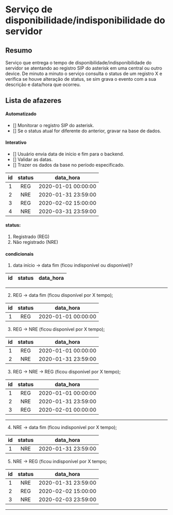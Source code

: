 # Serviço de disponibilidade/indisponibilidade do servidor

## Resumo
Serviço que entrega o tempo de disponibilidade/indisponibilidade do servidor se atentando ao registro SIP do asterisk em uma central ou outro device.
De minuto a minuto o serviço consulta o status de um registro X e verifica se houve alteração de status, se sim grava o evento com a sua descrição e data/hora que ocorreu.

## Lista de afazeres
#### Automatizado
- [] Monitorar o registro SIP do asterisk.
- [] Se o status atual for diferente do anterior, gravar na base de dados.

#### Interativo
- [] Usuário envia data de início e fim para o backend.
- [] Validar as datas.
- [] Trazer os dados da base no período especificado.

|  id |  status   | data_hora             |
| :-: | :-------: | :-------------------: |
|  1  |    REG    | 2020-01-01 00:00:00   |
|  2  |    NRE    | 2020-01-31 23:59:00   |
|  3  |    REG    | 2020-02-02 15:00:00   |
|  4  |    NRE    | 2020-03-31 23:59:00   |

#### status:
1. Registrado (REG)
2. Não registrado (NRE)

#### condicionais
1. data início -> data fim (ficou indisponível ou disponível)?

|  id |  status   | data_hora             |
| :-: | :-------: | :-------------------: |
----

2. REG -> data fim (ficou disponível por X tempo);

|  id |  status   | data_hora             |
| :-: | :-------: | :-------------------: |
|  1  |    REG    | 2020-01-01 00:00:00   |

3. REG -> NRE (ficou disponível por X tempo);

|  id |  status   | data_hora             |
| :-: | :-------: | :-------------------: |
|  1  |    REG    | 2020-01-01 00:00:00   |
|  2  |    NRE    | 2020-01-31 23:59:00   |


3. REG -> NRE -> REG (ficou disponível por X tempo);

|  id |  status   | data_hora             |
| :-: | :-------: | :-------------------: |
|  1  |    REG    | 2020-01-01 00:00:00   |
|  2  |    NRE    | 2020-01-31 23:59:00   |
|  3  |    REG    | 2020-02-01 00:00:00   |


-----

4. NRE -> data fim (ficou indisponível por X tempo);

|  id |  status   | data_hora             |
| :-: | :-------: | :-------------------: |
|  1  |    NRE    | 2020-01-31 23:59:00   |


5. NRE -> REG (ficou indisponível por X tempo;

|  id |  status   | data_hora             |
| :-: | :-------: | :-------------------: |
|  1  |    NRE    | 2020-01-31 23:59:00   |
|  2  |    REG    | 2020-02-02 15:00:00   |
|  3  |    NRE    | 2020-02-03 23:59:00   |
----